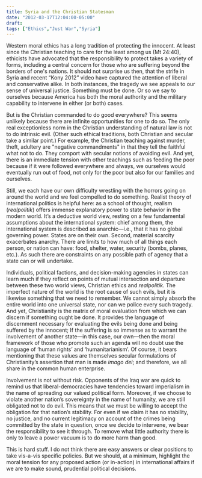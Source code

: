 ```yaml
---
title: Syria and the Christian Statesman
date: "2012-03-17T12:04:00-05:00"
draft:
tags: ["Ethics","Just War","Syria"]
---
```


Western moral ethics has a long tradition of protecting the innocent. At least since the Christian teaching to care for the least among us (Mt 24:40), ethicists have advocated that the responsibility to protect takes a variety of forms, including a central concern for those who are suffering beyond the borders of one's nations. It should not surprise us then, that the strife in Syria and recent “Kony 2012” video have captured the attention of liberal and conservative alike. In both instances, the tragedy we see appeals to our sense of universal justice. Something must be done. Or so we say to ourselves because America has both the moral authority and the military capability to intervene in either (or both) cases.

<!-- But leaving aside the skeptics to *Kony* [here](http://www.foreignpolicy.com/articles/2012/03/14/the_road_to_hell_is_paved_with_viral_videos_kony_2012), [here](http://www.ethanzuckerman.com/blog/2012/03/08/unpacking-kony-2012), and [here](http://www.zephoria.org/thoughts/archives/2012/03/14/kony.html), there is a deeper question that Christians themselves must first wrestle with before they fully discern what it is they believe is the right course of American Foreign Policy: *Is the Christian commanded to do good everywhere?* If the sum of The Law and The Prophets is love God and love our neighbor as ourselves, it seems that doing good everywhere necessarily follows. This conclusion, however, is unlikely because there are infinite opportunities to good. -->

But is the Christian commanded to do good everywhere? This seems unlikely because there are infinite opportunities for one to do so. The only real exceptionless norm in the Christian understanding of natural law is not to do intrinsic evil. (Other such ethical traditions, both Christian and secular take a similar point.) For example, the Christian teaching against murder, theft, adultery are "negative commandments" in that they tell the faithful what not to do. They comport with secular notions of avoiding evil. And yet, there is an immediate tension with other teachings such as feeding the poor because if it were followed everywhere and always, we ourselves would eventually run out of food, not only for the poor but also for our families and ourselves.

Still, we each have our own difficulty wrestling with the horrors going on around the world and we feel compelled to do something. Realist theory of international politics is helpful here: as a school of thought, realism (*realpolitik*) offers immense explanatory power to state behavior in the modern world. It’s a deductive world view, resting on a few fundamental assumptions about the international system: chief among them, the international system is described as anarchic—i.e., that it has no global governing power. States are on their own. Second, material scarcity exacerbates anarchy. There are limits to how much of all things each person, or nation can have: food, shelter, water, security (bombs, planes, etc.). As such there are constraints on any possible path of agency that a state can or will undertake.

Individuals, political factions, and decision-making agencies in states can learn much if they reflect on points of mutual intersection and departure between these two world views, Christian ethics and *realpolitik*. The imperfect nature of the world is the root cause of such evils, but it is likewise something that we need to remember. We cannot simply absorb the entire world into one universal state, nor can we police every such tragedy. And yet, Christianity is the matrix of moral evaluation from which we can discern if something ought be done. It provides the language of discernment necessary for evaluating the evils being done and being suffered by the innocent; If the suffering is so immense as to warrant the involvement of another state—in this case, our own—then the moral framework of those who promote such an agenda will no doubt use the language of ‘human rights’ and ‘humanitarianism’. Of course, it bears mentioning that these values are themselves secular formulations of Christianity’s assertion that man is made *imago dei*; and therefore, we all share in the common human enterprise.

Involvement is not without risk. Opponents of the Iraq war are quick to remind us that liberal-democracies have tendencies toward imperialism in the name of spreading our valued political form. Moreover, if we choose to violate another nation’s sovereignty in the name of humanity, we are still obligated not to do evil. This means that we must be willing to accept the obligation for that nation’s stability. For even if we claim it has no stability, no justice, and no current legitimacy on account of the crimes being committed by the state in question, once we decide to intervene, we bear the responsibility to see it through. To remove what little authority there is only to leave a power vacuum is to do more harm than good.

This is hard stuff. I do not think there are easy answers or clear positions to take vis-a-vis specific policies. But we should, at a minimum, highlight the moral tension for any proposed action (or in-action) in international affairs if we are to make sound, prudential political decisions.
